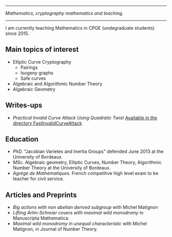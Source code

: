 

***

_Mathematics, cryptography  mathematics and teaching._ 

***

I am currently teaching Mathematics in CPGE (undegraduate students) since 2015.

## Main topics of interest 

+ Elliptic Curve Cryptography
    + Pairings
    + Isogeny graphs
    + Safe curves
+ Algebraic and Algorithmic Number Theory
+ Algebraic Geometry

## Writes-ups

+ _Practical Invalid Curve Attack Using Quadratic Twist_ [Available in the directory FastInvalidCurveAttack](https://github.com/pierrechr/pierre.c/tree/main/FastInvalidCurve)

## Education 

+ _PhD._ "Jacobian Varietes and Inertia Groups" defended June 2013 at the University of Bordeaux.
+ _MSc._ Algebraic geometry, Elliptic Curves, Number Theory, Algorithmic Number Theory at the University of Bordeaux.
+ _Agrégé de Mathématiques._ French competitive high level exam to be teacher for civil service.

## Articles and Preprints

+ _Big actions with non abelian derived subgroup_ with Michel Matignon 
+ _Lifting Artin-Schreier covers with maximal wild monodromy_  in  Manuscripta Mathematica.
+ _Maximal wild monodromy in unequal characteristic_ with Michel Matignon, in Journal of Number Theory.

